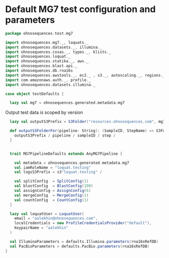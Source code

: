 
# Default MG7 test configuration and parameters


```scala
package ohnosequences.test.mg7

import ohnosequences.mg7._, loquats._
import ohnosequences.datasets._, illumina._
import ohnosequences.cosas._, types._, klists._
import ohnosequences.loquat._
import ohnosequences.statika._, aws._
import ohnosequences.blast.api._
import ohnosequences.db.rna16s
import ohnosequences.awstools._, ec2._ , s3._, autoscaling._, regions._
import com.amazonaws.auth._, profile._
import ohnosequences.datasets.illumina._

case object testDefaults {

  lazy val mg7 = ohnosequences.generated.metadata.mg7
```

Output test data *is* scoped by version

```scala
  lazy val outputS3Prefix = S3Folder("resources.ohnosequences.com", mg7.organization) / mg7.artifact / mg7.version / "test" /

  def outputS3FolderFor(pipeline: String): (SampleID, StepName) => S3Folder = { (sampleID, step) =>
    outputS3Prefix / pipeline / sampleID / step /
  }


  trait MG7PipelineDefaults extends AnyMG7Pipeline {

    val metadata = ohnosequences.generated.metadata.mg7
    val iamRoleName = "loquat.testing"
    val logsS3Prefix = s3"loquat.testing" /

    val splitConfig  = SplitConfig(1)
    val blastConfig  = BlastConfig(100)
    val assignConfig = AssignConfig(6)
    val mergeConfig  = MergeConfig(1)
    val countConfig  = CountConfig(1)
  }

  lazy val loquatUser = LoquatUser(
    email = "aalekhin@ohnosequences.com",
    localCredentials = new ProfileCredentialsProvider("default"),
    keypairName = "aalekhin"
  )

  val IlluminaParameters = defaults.Illumina.parameters(rna16sRefDB)
  val PacBioParameters = defaults.PacBio.parameters(rna16sRefDB)
}

```




[main/scala/mg7/bundles.scala]: ../../../main/scala/mg7/bundles.scala.md
[main/scala/mg7/configs.scala]: ../../../main/scala/mg7/configs.scala.md
[main/scala/mg7/csv.scala]: ../../../main/scala/mg7/csv.scala.md
[main/scala/mg7/data.scala]: ../../../main/scala/mg7/data.scala.md
[main/scala/mg7/defaults.scala]: ../../../main/scala/mg7/defaults.scala.md
[main/scala/mg7/loquats/1.flash.scala]: ../../../main/scala/mg7/loquats/1.flash.scala.md
[main/scala/mg7/loquats/2.split.scala]: ../../../main/scala/mg7/loquats/2.split.scala.md
[main/scala/mg7/loquats/3.blast.scala]: ../../../main/scala/mg7/loquats/3.blast.scala.md
[main/scala/mg7/loquats/4.assign.scala]: ../../../main/scala/mg7/loquats/4.assign.scala.md
[main/scala/mg7/loquats/5.merge.scala]: ../../../main/scala/mg7/loquats/5.merge.scala.md
[main/scala/mg7/loquats/6.count.scala]: ../../../main/scala/mg7/loquats/6.count.scala.md
[main/scala/mg7/package.scala]: ../../../main/scala/mg7/package.scala.md
[main/scala/mg7/parameters.scala]: ../../../main/scala/mg7/parameters.scala.md
[main/scala/mg7/pipeline.scala]: ../../../main/scala/mg7/pipeline.scala.md
[main/scala/mg7/referenceDB.scala]: ../../../main/scala/mg7/referenceDB.scala.md
[test/scala/mg7/counts.scala]: counts.scala.md
[test/scala/mg7/fqnames.scala]: fqnames.scala.md
[test/scala/mg7/mock/illumina.scala]: mock/illumina.scala.md
[test/scala/mg7/mock/pacbio.scala]: mock/pacbio.scala.md
[test/scala/mg7/PRJEB6592/PRJEB6592.scala]: PRJEB6592/PRJEB6592.scala.md
[test/scala/mg7/referenceDBs.scala]: referenceDBs.scala.md
[test/scala/mg7/taxonomy.scala]: taxonomy.scala.md
[test/scala/mg7/testData.scala]: testData.scala.md
[test/scala/mg7/testDefaults.scala]: testDefaults.scala.md